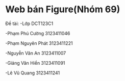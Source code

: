 # Web bán Figure(Nhóm 69)
Đề tài: 
-Lớp DCT123C1

-Phạm Phú Cường 3123411046

-Phạm Nguyên Phát 3123411221

-Nguyễn Văn An 3123411007

-Giảng Văn Hiển 3123411091

-Lê Vũ Quang 3123411241


